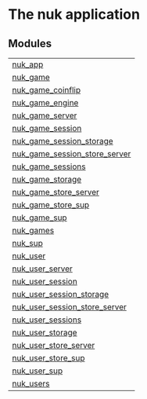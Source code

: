 

# The nuk application #


## Modules ##


<table width="100%" border="0" summary="list of modules">
<tr><td><a href="nuk_app.md" class="module">nuk_app</a></td></tr>
<tr><td><a href="nuk_game.md" class="module">nuk_game</a></td></tr>
<tr><td><a href="nuk_game_coinflip.md" class="module">nuk_game_coinflip</a></td></tr>
<tr><td><a href="nuk_game_engine.md" class="module">nuk_game_engine</a></td></tr>
<tr><td><a href="nuk_game_server.md" class="module">nuk_game_server</a></td></tr>
<tr><td><a href="nuk_game_session.md" class="module">nuk_game_session</a></td></tr>
<tr><td><a href="nuk_game_session_storage.md" class="module">nuk_game_session_storage</a></td></tr>
<tr><td><a href="nuk_game_session_store_server.md" class="module">nuk_game_session_store_server</a></td></tr>
<tr><td><a href="nuk_game_sessions.md" class="module">nuk_game_sessions</a></td></tr>
<tr><td><a href="nuk_game_storage.md" class="module">nuk_game_storage</a></td></tr>
<tr><td><a href="nuk_game_store_server.md" class="module">nuk_game_store_server</a></td></tr>
<tr><td><a href="nuk_game_store_sup.md" class="module">nuk_game_store_sup</a></td></tr>
<tr><td><a href="nuk_game_sup.md" class="module">nuk_game_sup</a></td></tr>
<tr><td><a href="nuk_games.md" class="module">nuk_games</a></td></tr>
<tr><td><a href="nuk_sup.md" class="module">nuk_sup</a></td></tr>
<tr><td><a href="nuk_user.md" class="module">nuk_user</a></td></tr>
<tr><td><a href="nuk_user_server.md" class="module">nuk_user_server</a></td></tr>
<tr><td><a href="nuk_user_session.md" class="module">nuk_user_session</a></td></tr>
<tr><td><a href="nuk_user_session_storage.md" class="module">nuk_user_session_storage</a></td></tr>
<tr><td><a href="nuk_user_session_store_server.md" class="module">nuk_user_session_store_server</a></td></tr>
<tr><td><a href="nuk_user_sessions.md" class="module">nuk_user_sessions</a></td></tr>
<tr><td><a href="nuk_user_storage.md" class="module">nuk_user_storage</a></td></tr>
<tr><td><a href="nuk_user_store_server.md" class="module">nuk_user_store_server</a></td></tr>
<tr><td><a href="nuk_user_store_sup.md" class="module">nuk_user_store_sup</a></td></tr>
<tr><td><a href="nuk_user_sup.md" class="module">nuk_user_sup</a></td></tr>
<tr><td><a href="nuk_users.md" class="module">nuk_users</a></td></tr></table>

